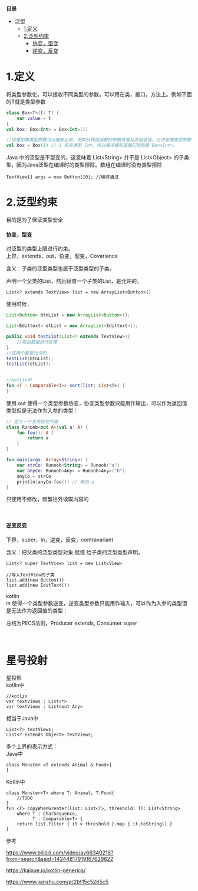 **目录**

* 泛型
  * [1.定义](#1定义)
  * [2.泛型约束](#2泛型约束)
    * [协变，型变](#协变型变)
    * [逆变，反变](#逆变反变)


# 1.定义
将类型参数化，可以接收不同类型的参数。可以用在类，接口，方法上。例如下面的T就是类型参数

```kotlin
class Box<T>(t: T) {
    var value = t 
}
val box: Box<Int> = Box<Int>(1)

//但是如果类型参数可以推断出来，例如从构造函数的参数或者从其他途径，允许省略类型参数：
val box = Box(1) // 1 具有类型 Int，所以编译器知道我们说的是 Box<Int>。
``` 

Java 中的泛型是不型变的，这意味着 List\<String> 并不是 List\<Object>
的子类型，因为Java泛型在编译时的类型擦除。数组在编译时没有类型擦除

    TextView[] args = new Button[10]; //编译通过


# 2.泛型约束
目的是为了保证类型安全
#### 协变，型变
对泛型的类型上限进行约束。   
上界，extends，out，协变，型变，Covariance   

含义：子类的泛型类型也属于泛型类型的子类。    

声明一个父类的List，然后赋值一个子类的List，是允许的。   

    List<? extends TextView> list = new ArrayList<Button>()


使用时候，   
```java
List<Button> btnList = new ArrayList<Button>();

List<Edittext> etList = new ArrayList<Edittext>();

public void testList(List<? extends TextView>){ 
    //取出数据进行处理 
}
//这两个都是允许的
testList(btnList);
testList(etList);
 
 ```
```kotlin
//kotlin中
fun <T : Comparable<T>> sort(list: List<T>) {
}
```

使用 out
使得一个类型参数协变，协变类型参数只能用作输出，可以作为返回值类型但是无法作为入参的类型：
```kotlin
// 定义一个支持协变的类
class Runoob<out A>(val a: A) {
    fun foo(): A {
        return a
    }
}

fun main(args: Array<String>) {
    var strCo: Runoob<String> = Runoob("a")
    var anyCo: Runoob<Any> = Runoob<Any>("b")
    anyCo = strCo
    println(anyCo.foo()) // 输出 a
}
```
只使用不修改，频繁往外读取内容的

<br/>

#### 逆变反变

下界，super，in，逆变，反变，contravariant   

含义：把父类的泛型类型对象 赋值
给子类的泛型类型声明。
 
```
List<? super TextView> list = new List<View>

//写入TextView的子类 
list.add(new Button()) 
list.add(new EditText())

```
 
kotlin   
in 使得一个类型参数逆变，逆变类型参数只能用作输入，可以作为入参的类型但是无法作为返回值的类型：


总结为PECS法则，Producer extends, Consumer super


<br/>

# 星号投射
星投影    
kotlin中
```
//kotlin
var textViews : List<*>
var textViews : List<out Any>
```
相当于Java中
```
List<?> textViews;
List<? extends Object> textViews;
```


多个上界的表示方式：   
Java中  
```
class Monster <T extends Animal & Food>{
}
```

Kotlin中
```
class Monster<T> where T: Animal, T:Food{
    //TODO
}
fun <T> copyWhenGreater(list: List<T>, threshold: T): List<String>
    where T : CharSequence,
          T : Comparable<T> {
    return list.filter { it > threshold }.map { it.toString() }
}

```


参考   

https://www.bilibili.com/video/av66340216?from=search&seid=14244817919167629622

https://kaixue.io/kotlin-generics/

https://www.jianshu.com/p/2bf15c5265c5